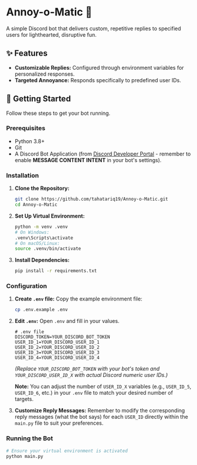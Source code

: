# Annoy-o-Matic 🤖

A simple Discord bot that delivers custom, repetitive replies to specified users for lighthearted, disruptive fun.

## ✨ Features

* **Customizable Replies:** Configured through environment variables for personalized responses.
* **Targeted Annoyance:** Responds specifically to predefined user IDs.

## 🚀 Getting Started

Follow these steps to get your bot running.

### Prerequisites

* Python 3.8+
* Git
* A Discord Bot Application (from [Discord Developer Portal](https://discord.com/developers/applications) - remember to enable **MESSAGE CONTENT INTENT** in your bot's settings).

### Installation

1.  **Clone the Repository:**
    ```bash
    git clone https://github.com/tahatariq19/Annoy-o-Matic.git
    cd Annoy-o-Matic
    ```

2.  **Set Up Virtual Environment:**
    ```bash
    python -m venv .venv
    # On Windows:
    .venv\Scripts\activate
    # On macOS/Linux:
    source .venv/bin/activate
    ```

3.  **Install Dependencies:**
    ```bash
    pip install -r requirements.txt
    ```

### Configuration

1.  **Create `.env` file:**
    Copy the example environment file:
    ```bash
    cp .env.example .env
    ```

2.  **Edit `.env`:**
    Open `.env` and fill in your values.

    ```
    # .env file
    DISCORD_TOKEN=YOUR_DISCORD_BOT_TOKEN
    USER_ID_1=YOUR_DISCORD_USER_ID_1
    USER_ID_2=YOUR_DISCORD_USER_ID_2
    USER_ID_3=YOUR_DISCORD_USER_ID_3
    USER_ID_4=YOUR_DISCORD_USER_ID_4
    ```
    *(Replace `YOUR_DISCORD_BOT_TOKEN` with your bot's token and `YOUR_DISCORD_USER_ID_X` with actual Discord numeric user IDs.)*

    **Note:** You can adjust the number of `USER_ID_X` variables (e.g., `USER_ID_5`, `USER_ID_6`, etc.) in your `.env` file to match your desired number of targets.

3.  **Customize Reply Messages:**
    Remember to modify the corresponding reply messages (what the bot says) for each `USER_ID` directly within the `main.py` file to suit your preferences.

### Running the Bot

```bash
# Ensure your virtual environment is activated
python main.py
